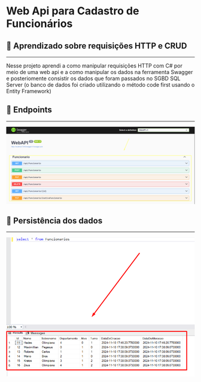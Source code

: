 #  Web Api para Cadastro de Funcionários 

## 📌 Aprendizado sobre requisições HTTP e CRUD
<hr>
Nesse projeto aprendi a como manipular requisições HTTP com C# por meio de uma web api e a como manipular os dados na ferramenta Swagger e posteriomente consistir os dados que foram passados no SGBD SQL Server (o banco de dados foi criado utilizando o método code first usando o Entity Framework)

## 📌 Endpoints
<hr>
<img src="https://github.com/kevineduardoo/WebApi/blob/main/Endpoints.png" >

## 📌 Persistência dos dados 
<hr>
<img src="https://github.com/kevineduardoo/WebApi/blob/main/TabelaBancoDeDados.png" >


